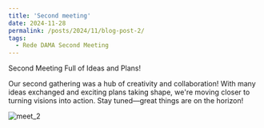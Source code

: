 ```yaml
---
title: 'Second meeting'
date: 2024-11-28
permalink: /posts/2024/11/blog-post-2/
tags:
  - Rede DAMA Second Meeting
---
```


Second Meeting Full of Ideas and Plans!

Our second gathering was a hub of creativity and collaboration!
With many ideas exchanged and exciting plans taking shape, we're moving closer to turning visions into action. Stay tuned—great things are on the horizon! 

![meet_2](https://rededama.github.io/images/meet_2.jpg)
